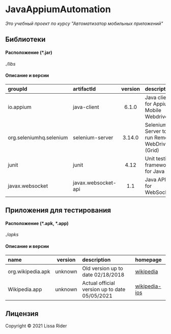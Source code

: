 # JavaAppiumAutomation

_Это учебный проект по курсу "Автоматизатор мобильных приложений"_

## Библиотеки

#### Расположение (*.jar)

_./libs_

#### Описание и версии

| groupId                 | artifactId          | version | description                                    | homepage                                                               |
|:------------------------|:--------------------|:-------:|:-----------------------------------------------|:-----------------------------------------------------------------------|
| io.appium               | java-client         | 6.1.0   | Java client for Appium Mobile Webdriver        | [appium/java-client](https://github.com/appium/java-client)            |
| org.seleniumhq.selenium | selenium-server     | 3.14.0  | Selenium Server to run Remote WebDriver (Grid) | [selenium/download-documentation](https://www.selenium.dev/downloads/) |
| junit                   | junit               | 4.12    | Unit testing framework for Java                | [junit-team/junit4](https://junit.org/junit4/)                         |
| javax.websocket         | javax.websocket-api | 1.1     | Java API for WebSocket                         | [javaee/websocket-spec](https://github.com/javaee/websocket-spec)      | 
## Приложения для тестирования

#### Расположение (*.apk, *.app)

_./apks_

#### Описание и версии

| name                 | version | description                                   | homepage                                                                             |
|:---------------------|:-------:|:----------------------------------------------|:-------------------------------------------------------------------------------------|
| org.wikipedia.apk    | unknown | Old version up to date 02/18/2018             | [wikipedia](https://play.google.com/store/apps/details?id=org.wikipedia&hl=ru&gl=US) |
| Wikipedia.app        | unknown | Actual official version up to date 05/05/2021 | [wikipedia-ios](https://github.com/wikimedia/wikipedia-ios)                          |

## Лицензия

Copyright © 2021 Lissa Rider
